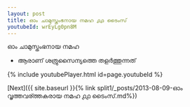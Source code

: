 ```yaml
---
layout: post
title: ഓം ചാമുസ്തംഭനായ നമഹ ൧൧ ടൈംസ്
youtubeId: wrEyLg0pn8M
---
```

 
 
 ഓം ചാമുസ്തംഭനായ നമഹ 
 
 -  ആരാണ് ശത്രുസൈന്യത്തെ തളർത്തുന്നത് 
 
  
 
  
 
 
 
 
 
 


{% include youtubePlayer.html id=page.youtubeId %}
 
[Next]({{ site.baseurl }}{% link  split1/_posts/2013-08-09-ഓം വൃത്തവര്ത്തകരായ നമഹ ൧൧ ടൈംസ്.md%})
 
